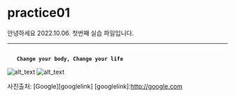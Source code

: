 # practice01

안녕하세요 2022.10.06. 첫번째 실습 파일입니다.

***
<code>  
  <b> Change your body, Change your life</b>
</code>

![alt_text](https://sinicropispine.com/wp-content/uploads/2017/05/strengthen-spine.jpg)
![alt_text](https://post.healthline.com/wp-content/uploads/2020/09/Back_Dumbbell_Workout_Weights-1200x628-Facebook-1200x628.jpg)

사진출처: [Google][googlelink]
[googlelink]:http://google.com

